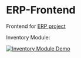 # ERP-Frontend

Frontend for [ERP project](https://github.com/Kauan231/ERP)

Inventory Module:


[![Inventory Module Demo](https://img.youtube.com/vi/fk91rd2gQ44/0.jpg)](https://www.youtube.com/watch?v=fk91rd2gQ44)
